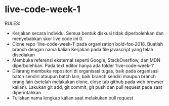 # live-code-week-1

RULES:

- Kerjakan secara individu. Semua bentuk diskusi tidak diperbolehkan dan menyebabkan skor live code ini 0.
- Clone repo ‘live-code-week-1’ pada organization bold-fox-2018. Buatlah branch dengan nama kalian
Kerjakan pada file javascript yang telah disediakan
- Membuka referensi eksternal seperti Google, StackOverflow, dan MDN diperbolehkan.
Pada text editor hanya ada folder ‘live-code-week-1‘
- Dilarang membuka repositori di organisasi tugas, baik pada organisasi batch sendiri ataupun batch lain, baik branch sendiri maupun branch orang lain (setelah melakukan clone, close tab github pada web browser kalian). Lakukan git add, git commit, git push dan pull request pada saat diperintahkan
- Tuliskan nama lengkap kalian saat melakukan pull request